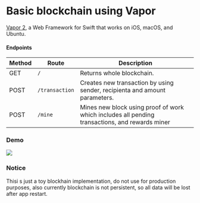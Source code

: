 # Basic blockchain using Vapor

[Vapor 2](https://vapor.codes/), a Web Framework for Swift that works on iOS, macOS, and Ubuntu.


#### Endpoints

| Method | Route                     | Description                              |
| ------ | ------------------------- | ---------------------------------------- |
| GET | `/`                  | Returns whole blockchain. |
| POST | `/transaction`                  | Creates new transaction by using sender, recipienta and amount parameters. |
| POST | `/mine`                  | Mines new block using proof of work which includes all pending transactions, and rewards miner  |

### Demo

<img src="https://image.prntscr.com/image/N8f7Xc3sQQyD85kTD_ruwg.png">

### Notice

Thisi s just a toy blockhain implementation, do not use for production purposes, also currently blockchain is not persistent, so all data will be lost after app restart.